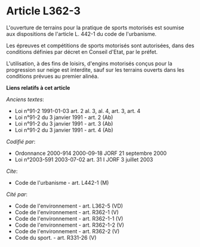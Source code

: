 # Article L362-3

L'ouverture de terrains pour la pratique de sports motorisés est soumise aux dispositions de l'article L. 442-1 du code de
l'urbanisme.

Les épreuves et compétitions de sports motorisés sont autorisées, dans des conditions définies par décret en Conseil d'Etat,
par le préfet.

L'utilisation, à des fins de loisirs, d'engins motorisés conçus pour la progression sur neige est interdite, sauf sur les
terrains ouverts dans les conditions prévues au premier alinéa.

**Liens relatifs à cet article**

_Anciens textes_:

  - Loi n°91-2 1991-01-03 art. 2 al. 3, al. 4, art. 3, art. 4
  - Loi n°91-2 du 3 janvier 1991 - art. 2 (Ab)
  - Loi n°91-2 du 3 janvier 1991 - art. 3 (Ab)
  - Loi n°91-2 du 3 janvier 1991 - art. 4 (Ab)

_Codifié par_:

  - Ordonnance 2000-914 2000-09-18 JORF 21 septembre 2000
  - Loi n°2003-591 2003-07-02 art. 31 I JORF 3 juillet 2003

_Cite_:

  - Code de l'urbanisme - art. L442-1 (M)

_Cité par_:

  - Code de l'environnement - art. L362-5 (VD)
  - Code de l'environnement - art. R362-1 (V)
  - Code de l'environnement - art. R362-1-1 (V)
  - Code de l'environnement - art. R362-1-2 (V)
  - Code de l'environnement - art. R362-2 (V)
  - Code du sport. - art. R331-26 (V)
